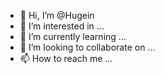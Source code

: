 - 👋 Hi, I’m @Hugein
- 👀 I’m interested in ...
- 🌱 I’m currently learning ...
- 💞️ I’m looking to collaborate on ...
- 📫 How to reach me ...

<!---
Hugein/Hugein is a ✨ special ✨ repository because its `README.md` (this file) appears on your GitHub profile.
You can click the Preview link to take a look at your changes.
--->
